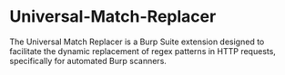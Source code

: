 # Universal-Match-Replacer
The Universal Match Replacer is a Burp Suite extension designed to facilitate the dynamic replacement of regex patterns in HTTP requests, specifically for automated Burp scanners. 
